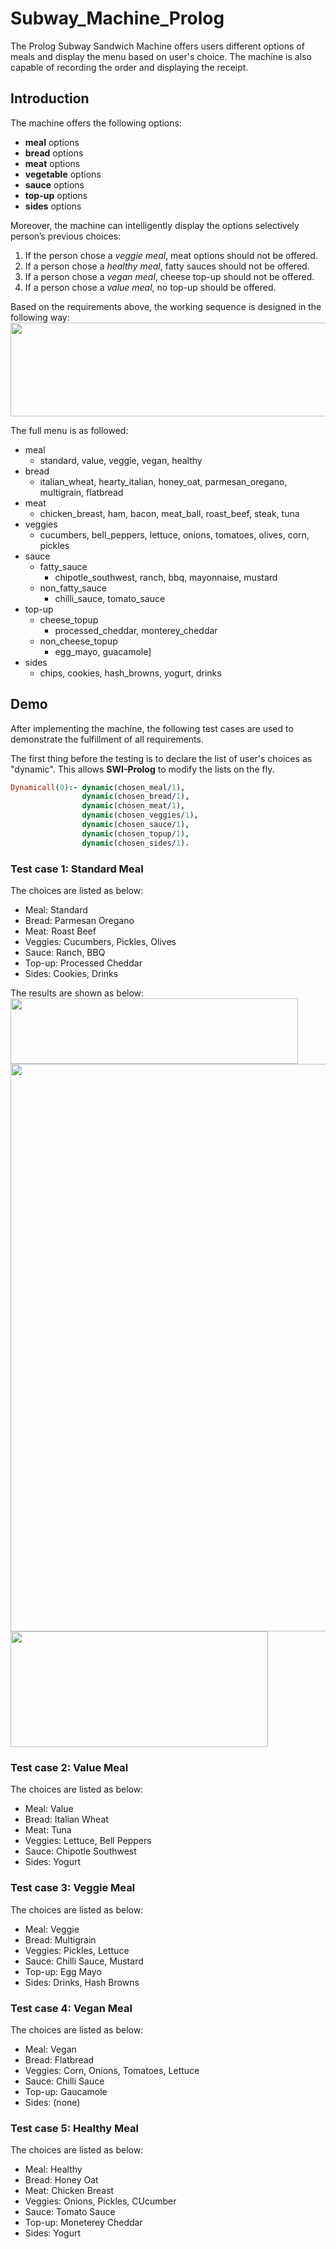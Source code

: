 # Subway_Machine_Prolog
The Prolog Subway Sandwich Machine offers users different options of meals and display the menu based on user's choice. The machine is also capable of recording the order and displaying the receipt.  

## Introduction  
The machine offers the following options:  
* __meal__ options
* __bread__ options
* __meat__ options
* __vegetable__ options
* __sauce__ options
* __top-up__ options
* __sides__ options  
  
Moreover, the machine can intelligently display the options selectively person’s previous choices:  
1. If the person chose a _veggie meal_, meat options should not be offered.  
1. If a person chose a _healthy meal_, fatty sauces should not be offered.  
1. If a person chose a _vegan meal_, cheese top-up should not be offered.  
1. If a person chose a _value meal_, no top-up should be offered.  

Based on the requirements above, the working sequence is designed in the following way:  
<img src = "https://github.com/StephanieMussi/Subway_Machine_Prolog/blob/main/Figures/FlowChart.png" width = 1000 height = 150>  

The full menu is as followed:   
* meal   
  * standard, value, veggie, vegan, healthy   
* bread   
  * italian_wheat, hearty_italian, honey_oat, parmesan_oregano, multigrain, flatbread   
* meat  
  * chicken_breast, ham, bacon, meat_ball, roast_beef, steak, tuna  
* veggies  
  * cucumbers, bell_peppers, lettuce, onions, tomatoes, olives, corn, pickles  
* sauce  
  * fatty_sauce  
    * chipotle_southwest, ranch, bbq, mayonnaise, mustard  
  * non_fatty_sauce
    * chilli_sauce, tomato_sauce  
* top-up  
  * cheese_topup  
    * processed_cheddar, monterey_cheddar  
  * non_cheese_topup  
    * egg_mayo, guacamole]  
* sides  
  * chips, cookies, hash_browns, yogurt, drinks  


## Demo
After implementing the machine, the following test cases are used to demonstrate the fulfillment of all requirements.   

The first thing before the testing is to declare the list of user's choices as "dynamic". This allows __SWI-Prolog__ to modify the lists on the fly.  
``` prolog
Dynamicall(0):- dynamic(chosen_meal/1),
                dynamic(chosen_bread/1),
                dynamic(chosen_meat/1),
                dynamic(chosen_veggies/1),
                dynamic(chosen_sauce/1),
                dynamic(chosen_topup/1),
                dynamic(chosen_sides/1).
```  


### Test case 1: Standard Meal
The choices are listed as below:  
* Meal: Standard  
* Bread: Parmesan Oregano  
* Meat: Roast Beef  
* Veggies: Cucumbers, Pickles, Olives  
* Sauce: Ranch, BBQ  
* Top-up: Processed Cheddar  
* Sides: Cookies, Drinks  

The results are shown as below:  
<img src = "https://github.com/StephanieMussi/Subway_Machine_Prolog/blob/main/Figures/Standard1.png" width = 460 height = 105>
<img src = "https://github.com/StephanieMussi/Subway_Machine_Prolog/blob/main/Figures/Standard2.png" width = 759 height = 908>
<img src = "https://github.com/StephanieMussi/Subway_Machine_Prolog/blob/main/Figures/Standard3.png" width = 412 height = 185>  

### Test case 2: Value Meal
The choices are listed as below:  
* Meal: Value   
* Bread: Italian Wheat  
* Meat: Tuna  
* Veggies: Lettuce, Bell Peppers  
* Sauce: Chipotle Southwest  
* Sides: Yogurt  

### Test case 3: Veggie Meal
The choices are listed as below:  
* Meal: Veggie  
* Bread: Multigrain  
* Veggies: Pickles, Lettuce  
* Sauce: Chilli Sauce, Mustard  
* Top-up: Egg Mayo  
* Sides: Drinks, Hash Browns  

### Test case 4: Vegan Meal
The choices are listed as below:  
* Meal: Vegan  
* Bread: Flatbread  
* Veggies: Corn, Onions, Tomatoes, Lettuce  
* Sauce: Chilli Sauce  
* Top-up: Gaucamole  
* Sides: (none)  
  
### Test case 5: Healthy Meal
The choices are listed as below:  
* Meal: Healthy    
* Bread: Honey Oat  
* Meat: Chicken Breast  
* Veggies: Onions, Pickles, CUcumber  
* Sauce: Tomato Sauce  
* Top-up: Moneterey Cheddar
* Sides: Yogurt  





